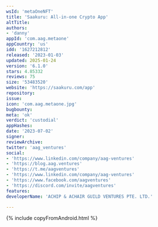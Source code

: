 ```yaml
---
wsId: 'metaOneNFT'
title: 'Saakuru: All-in-one Crypto App'
altTitle: 
authors:
- 'danny'
appId: 'com.aag.metaone'
appCountry: 'us'
idd: '1627212812'
released: '2023-01-03'
updated: 2025-01-24
version: '6.1.0'
stars: 4.85332
reviews: 75
size: '53483520'
website: 'https://saakuru.com/app'
repository: 
issue: 
icon: 'com.aag.metaone.jpg'
bugbounty: 
meta: 'ok'
verdict: 'custodial'
appHashes: 
date: '2023-07-02'
signer: 
reviewArchive: 
twitter: 'aag_ventures'
social:
- 'https://www.linkedin.com/company/aag-ventures'
- 'https://blog.aag.ventures'
- 'https://t.me/aagventures'
- 'https://www.linkedin.com/company/aag-ventures'
- 'https://www.facebook.com/aagventures'
- 'https://discord.com/invite/aagventures'
features: 
developerName: 'ACHIP & ACHAIR GUILD VENTURES PTE. LTD.'

---
```


{% include copyFromAndroid.html %}
